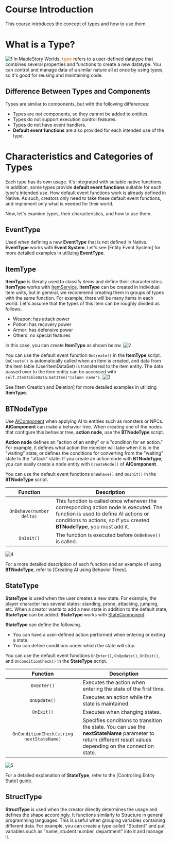 # Course Introduction
This course introduces the concept of types and how to use them.

# What is a Type?
![1](https://mod-file.dn.nexoncdn.co.kr/bbs/1687940593248ba72058dee8e4fb58ec8a1964a2a6663.png "1")
In MapleStory Worlds, <span style="color: #dc9656">**type**</span> refers to a user-defined datatype that combines several properties and functions to create a new datatype.
You can control and manage data of a similar nature all at once by using types, so it's good for reusing and maintaining code.

## Difference Between Types and Components
Types are similar to components, but with the following differences:
* Types are not components, so they cannot be added to entities.
* Types do not support execution control features.
* Types do not have event handlers.
* **Default event functions** are also provided for each intended use of the type.

# Characteristics and Categories of Types
Each type has its own usage. It's integrated with suitable native functions.
In addition, some types provide **default event functions** suitable for each type's intended use. How default event functions work is already defined in Native. As such, creators only need to take these default event functions, and implement only what is needed for their world.

Now, let's examine types, their characteristics, and how to use them.

## EventType
Used when defining a new **EventType** that is not defined in Native. **EventType** works with **Event System**. 
Let's see [Entity Event System] for more detailed examples in utilizing **EventType**.

## ItemType
**ItemType** is literally used to classify items and define their characteristics. **ItemType** works with [ItemService](/apiReference/Services/ItemService{"target":"_self"}).
**ItemType** can be created in individual item units, but in general, we recommend creating them in groups of types with the same function. For example, there will be many items in each world. Let's assume that the types of this item can be roughly divided as follows.
* Weapon: has attack power
* Potion: has recovery power
* Armor: has defensive power
* Others: no special features

In this case, you can create **ItemType** as shown below.
![2](https://mod-file.dn.nexoncdn.co.kr/bbs/16806724849204180b61d083646ccae04f255217b72c2.png "2")

You can use the default event function `OnCreate()` in the **ItemType** script.
`OnCreate()` is automatically called when an item is created, and data from the item table (UserItemDataSet) is transferred to the item entity. The data passed over to the item entity can be accessed with `self.ItemTableData:GetItem("column name")`.
![3](https://mod-file.dn.nexoncdn.co.kr/bbs/1680672660749a9c4c02d07df4a938bb51c84d12a1b84.png "3")

See [Item Creation and Deletion] for more detailed examples in utilizing **ItemType**.

## BTNodeType
Use [AIComponent](/apiReference/Components/AIComponent{"target":"_self"}) when applying AI to entities such as monsters or NPCs. **AIComponent** can make a behavior tree. When creating one of the nodes that configure this behavior tree, **action node**, use the **BTNodeType** script.

**Action node** defines an "action of an entity" or a "condition for an action." For example, it defines what action the monster will take when it is in the "waiting" state, or defines the conditions for converting from the "waiting" state to the "attack" state. If you create an action node with **BTNodeType**, you can easily create a node entity with `CreateNode()` of **AIComponent**.

You can use the default event functions `OnBehave()` and `OnInit()` in the **BTNodeType** script.

| Function | Description |
| :---: | --- |
| `OnBehave(number delta)` | This function is called once whenever the corresponding action node is executed. The function is used to define AI actions or conditions to actions, so if you created **BTNodeType**, you must add it. |
| `OnInit()` | The function is executed before `OnBehave()` is called.  |

![4](https://mod-file.dn.nexoncdn.co.kr/bbs/1680766233591bda06f8923594e85abd6e71e451335bb.png "4")

For a more detailed description of each function and an example of using **BTNodeType**, refer to [Creating AI using Behavior Trees].

## StateType
**StateType** is used when the user creates a new state. 
For example, the player character has several states: standing, prone, attacking, jumping, etc. When a creator wants to add a new state in addition to the default state, **StateType** can be added. **StateType** works with [StateComponent](/apiReference/Components/StateComponent{"target":"_self"}).

**StateType** can define the following.
* You can have a user-defined action performed when entering or exiting a state.
* You can define conditions under which the state will stop.

You can use the default event functions `OnEnter()`, `OnUpdate()`, `OnExit()`, and `OnConditionCheck()` in the **StateType** script.

| Function | Description |
| :---: | --- |
| `OnEnter()` | Executes the action when entering the state of the first time. |
| `OnUpdate()` | Executes an action while the state is maintained. |
| `OnExit()` | Executes when changing states. |
| `OnConditionCheck(string nextStateName)` | Specifies conditions to transition the state. You can use the <br>**nextStateName** parameter to return different result values depending on the connection state. |

![5](https://mod-file.dn.nexoncdn.co.kr/bbs/16807662783116d11c7686e694f9197b6c6ab59f01ef0.png "5")

For a detailed explanation of **StateType**, refer to the [Controlling Entity State] guide.

## StructType
**StructType** is used when the creator directly determines the usage and defines the shape accordingly.
It functions similarly to Structure in general programming languages. This is useful when grouping variables containing different data. For example, you can create a type called "Student" and put variables such as "name, student number, department" into it and manage it.
